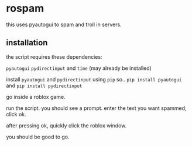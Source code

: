 # rospam
this uses pyautogui to spam and troll in servers.

## installation
the script requires these dependencies:

`pyautogui`
`pydirectinput`
and
`time` (may already be installed)

install `pyautogui` and `pydirectinput` using `pip`
so..
`pip install pyautogui`
and
`pip install pydirectinput`

go inside a roblox game.

run the script. you should see a prompt. enter the text you want spammed, click ok.

after pressing ok, quickly click the roblox window.

you should be good to go.
